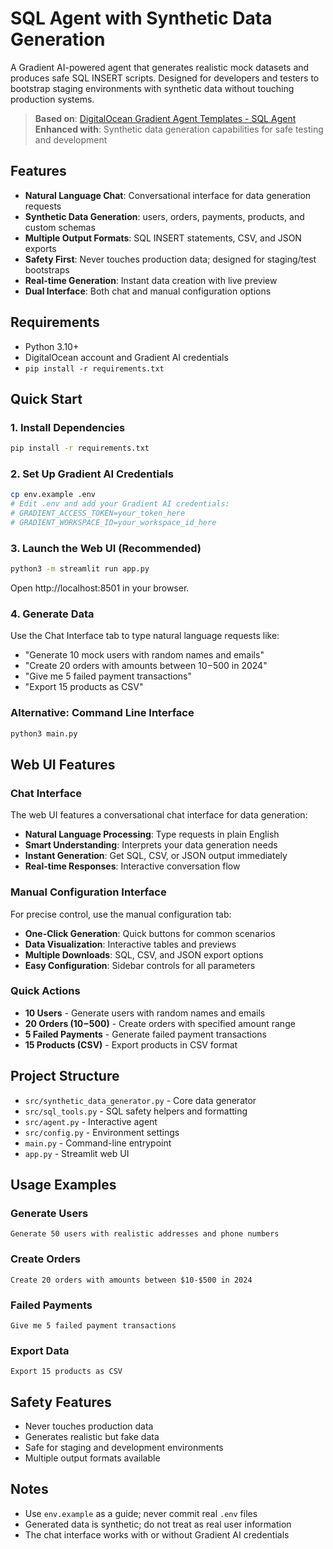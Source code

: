 # SQL Agent with Synthetic Data Generation

A Gradient AI-powered agent that generates realistic mock datasets and produces safe SQL INSERT scripts. Designed for developers and testers to bootstrap staging environments with synthetic data without touching production systems.

> **Based on**: [DigitalOcean Gradient Agent Templates - SQL Agent](https://github.com/digitalocean/gradient-agent-templates/tree/main/sql-agent)  
> **Enhanced with**: Synthetic data generation capabilities for safe testing and development

## Features

- **Natural Language Chat**: Conversational interface for data generation requests
- **Synthetic Data Generation**: users, orders, payments, products, and custom schemas
- **Multiple Output Formats**: SQL INSERT statements, CSV, and JSON exports
- **Safety First**: Never touches production data; designed for staging/test bootstraps
- **Real-time Generation**: Instant data creation with live preview
- **Dual Interface**: Both chat and manual configuration options

## Requirements
- Python 3.10+
- DigitalOcean account and Gradient AI credentials
- `pip install -r requirements.txt`

## Quick Start

### 1. Install Dependencies
```bash
pip install -r requirements.txt
```

### 2. Set Up Gradient AI Credentials
```bash
cp env.example .env
# Edit .env and add your Gradient AI credentials:
# GRADIENT_ACCESS_TOKEN=your_token_here
# GRADIENT_WORKSPACE_ID=your_workspace_id_here
```

### 3. Launch the Web UI (Recommended)
```bash
python3 -m streamlit run app.py
```

Open http://localhost:8501 in your browser.

### 4. Generate Data
Use the Chat Interface tab to type natural language requests like:
- "Generate 10 mock users with random names and emails"
- "Create 20 orders with amounts between $10-$500 in 2024"
- "Give me 5 failed payment transactions"
- "Export 15 products as CSV"

### Alternative: Command Line Interface
```bash
python3 main.py
```

## Web UI Features

### Chat Interface
The web UI features a conversational chat interface for data generation:

- **Natural Language Processing**: Type requests in plain English
- **Smart Understanding**: Interprets your data generation needs
- **Instant Generation**: Get SQL, CSV, or JSON output immediately
- **Real-time Responses**: Interactive conversation flow

### Manual Configuration Interface
For precise control, use the manual configuration tab:

- **One-Click Generation**: Quick buttons for common scenarios
- **Data Visualization**: Interactive tables and previews
- **Multiple Downloads**: SQL, CSV, and JSON export options
- **Easy Configuration**: Sidebar controls for all parameters

### Quick Actions
- **10 Users** - Generate users with random names and emails
- **20 Orders ($10-$500)** - Create orders with specified amount range
- **5 Failed Payments** - Generate failed payment transactions
- **15 Products (CSV)** - Export products in CSV format

## Project Structure

- `src/synthetic_data_generator.py` - Core data generator
- `src/sql_tools.py` - SQL safety helpers and formatting
- `src/agent.py` - Interactive agent
- `src/config.py` - Environment settings
- `main.py` - Command-line entrypoint
- `app.py` - Streamlit web UI

## Usage Examples

### Generate Users
```
Generate 50 users with realistic addresses and phone numbers
```

### Create Orders
```
Create 20 orders with amounts between $10-$500 in 2024
```

### Failed Payments
```
Give me 5 failed payment transactions
```

### Export Data
```
Export 15 products as CSV
```

## Safety Features

- Never touches production data
- Generates realistic but fake data
- Safe for staging and development environments
- Multiple output formats available

## Notes

- Use `env.example` as a guide; never commit real `.env` files
- Generated data is synthetic; do not treat as real user information
- The chat interface works with or without Gradient AI credentials